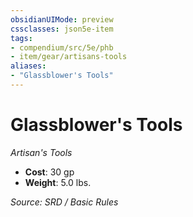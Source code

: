 ```yaml
---
obsidianUIMode: preview
cssclasses: json5e-item
tags:
- compendium/src/5e/phb
- item/gear/artisans-tools
aliases: 
- "Glassblower's Tools"
---
```

# Glassblower's Tools
*Artisan's Tools*  

- **Cost**: 30 gp
- **Weight**: 5.0 lbs.

*Source: SRD / Basic Rules*